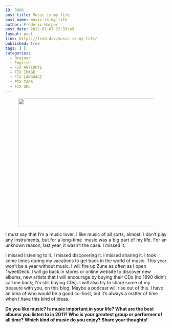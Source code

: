 ```yaml
---
ID: 3006
post_title: Music is my life
post_name: music-is-my-life
author: Frédéric Harper
post_date: 2012-01-07 22:33:49
layout: post
link: https://fred.dev/music-is-my-life/
published: true
tags: [ ]
categories:
  - Brainer
  - English
  - FIX ANTIDOTE
  - FIX IMAGE
  - FIX LANGUAGE
  - FIX TAGS
  - FIX URL
---
```

<figure><img title="3497849677_9798b22910_b" src="http://fred.dev/wp-content/uploads/2012/01/3497849677_9798b22910_b-580x400.jpg" alt="" width="580" height="400" /></figure><p style="text-align:justify">
  I must say that I’m a music lover. I like music of all sorts, almost. I don’t play any instruments, but for a long-time  music was a big part of my life. For an unknown reason, last year, it wasn’t the case. I missed it.
</p>

I missed listening to it. I missed discovering it. I missed sharing it. I took some times during my vacations to get back in the world of music. This year won’t be a year without music. I will fire up Zune as often as I open TweetDeck. I will go back in stores or online website to discover new albums, new artists that I will encourage by buying their CDs (no 1990 didn’t call me back; I'm still buying CDs). I will also try to share some of my treasure with you, on this blog. Maybe a podcast will rise out of this. I have an idea of who would be a good co-host, but it’s always a matter of time when I have this kind of ideas.

**Do you like music? Is music important in your life? What are the best albums you listen to in 2011? Who is your greatest group or performer of all time? Which kind of music do you enjoy? Share your thoughts!**